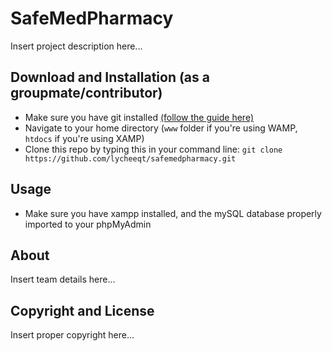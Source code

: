 # SafeMedPharmacy

Insert project description here...

## Download and Installation (as a groupmate/contributor)

- Make sure you have git installed [(follow the guide here)](https://www.atlassian.com/git/tutorials/install-git#windows)
- Navigate to your home directory (`www` folder if you're using WAMP, `htdocs` if you're using XAMP)
- Clone this repo by typing this in your command line: `git clone https://github.com/lycheeqt/safemedpharmacy.git`

## Usage

- Make sure you have xampp installed, and the mySQL database properly imported to your phpMyAdmin

## About

Insert team details here...

## Copyright and License

Insert proper copyright here...
